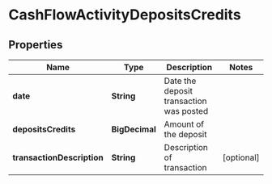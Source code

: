 

# CashFlowActivityDepositsCredits


## Properties

| Name | Type | Description | Notes |
|------------ | ------------- | ------------- | -------------|
|**date** | **String** | Date the deposit transaction was posted |  |
|**depositsCredits** | **BigDecimal** | Amount of the deposit |  |
|**transactionDescription** | **String** | Description of transaction |  [optional] |



